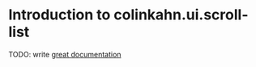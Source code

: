 # Introduction to colinkahn.ui.scroll-list

TODO: write [great documentation](http://jacobian.org/writing/what-to-write/)
